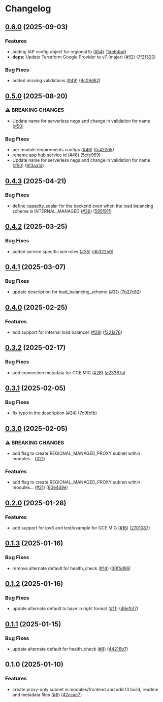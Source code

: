 # Changelog

## [0.6.0](https://github.com/GoogleCloudPlatform/terraform-google-regional-lb-http/compare/v0.5.0...v0.6.0) (2025-09-03)


### Features

* adding IAP config object for regional lb ([#54](https://github.com/GoogleCloudPlatform/terraform-google-regional-lb-http/issues/54)) ([1de6dbd](https://github.com/GoogleCloudPlatform/terraform-google-regional-lb-http/commit/1de6dbdf04790f6f791d4039651efbf0f9c5d74d))
* **deps:** Update Terraform Google Provider to v7 (major) ([#52](https://github.com/GoogleCloudPlatform/terraform-google-regional-lb-http/issues/52)) ([7f2f320](https://github.com/GoogleCloudPlatform/terraform-google-regional-lb-http/commit/7f2f32080f32f1760b85b6733df4cea562f75ed8))


### Bug Fixes

* added missing validations ([#49](https://github.com/GoogleCloudPlatform/terraform-google-regional-lb-http/issues/49)) ([8c09d62](https://github.com/GoogleCloudPlatform/terraform-google-regional-lb-http/commit/8c09d6275a5f147197691810c9425905cd0d728d))

## [0.5.0](https://github.com/GoogleCloudPlatform/terraform-google-regional-lb-http/compare/v0.4.3...v0.5.0) (2025-08-20)


### ⚠ BREAKING CHANGES

* Update name for serverless negs and change in validation for name ([#50](https://github.com/GoogleCloudPlatform/terraform-google-regional-lb-http/issues/50))

### Bug Fixes

* per module requirements configs ([#46](https://github.com/GoogleCloudPlatform/terraform-google-regional-lb-http/issues/46)) ([fc422d5](https://github.com/GoogleCloudPlatform/terraform-google-regional-lb-http/commit/fc422d5ad2ccf28c886508afbf6af49369199d62))
* rename app hub service id ([#48](https://github.com/GoogleCloudPlatform/terraform-google-regional-lb-http/issues/48)) ([5cfe999](https://github.com/GoogleCloudPlatform/terraform-google-regional-lb-http/commit/5cfe999196c3fd9129c8722ae0dfae88b16502fc))
* Update name for serverless negs and change in validation for name ([#50](https://github.com/GoogleCloudPlatform/terraform-google-regional-lb-http/issues/50)) ([6f3aa1d](https://github.com/GoogleCloudPlatform/terraform-google-regional-lb-http/commit/6f3aa1d5687d8ffe36486c8ab104a475b644b264))

## [0.4.3](https://github.com/GoogleCloudPlatform/terraform-google-regional-lb-http/compare/v0.4.2...v0.4.3) (2025-04-21)


### Bug Fixes

* define capacity_scalar for the backend even when the load balancing scheme is INTERNAL_MANAGED ([#39](https://github.com/GoogleCloudPlatform/terraform-google-regional-lb-http/issues/39)) ([595f91f](https://github.com/GoogleCloudPlatform/terraform-google-regional-lb-http/commit/595f91fa5a98224f98bd97bbfc102ece7294871e))

## [0.4.2](https://github.com/GoogleCloudPlatform/terraform-google-regional-lb-http/compare/v0.4.1...v0.4.2) (2025-03-25)


### Bug Fixes

* added service specific iam roles ([#35](https://github.com/GoogleCloudPlatform/terraform-google-regional-lb-http/issues/35)) ([db322b0](https://github.com/GoogleCloudPlatform/terraform-google-regional-lb-http/commit/db322b0c10173aee6f01e3d185118848fe90e692))

## [0.4.1](https://github.com/GoogleCloudPlatform/terraform-google-regional-lb-http/compare/v0.4.0...v0.4.1) (2025-03-07)


### Bug Fixes

* update description for load_balancing_scheme ([#31](https://github.com/GoogleCloudPlatform/terraform-google-regional-lb-http/issues/31)) ([7b27c82](https://github.com/GoogleCloudPlatform/terraform-google-regional-lb-http/commit/7b27c824beb1cd15f6de5f50c5daab46825f02f7))

## [0.4.0](https://github.com/GoogleCloudPlatform/terraform-google-regional-lb-http/compare/v0.3.2...v0.4.0) (2025-02-25)


### Features

* add support for internal load balancer ([#28](https://github.com/GoogleCloudPlatform/terraform-google-regional-lb-http/issues/28)) ([f221a76](https://github.com/GoogleCloudPlatform/terraform-google-regional-lb-http/commit/f221a76b267928da2e5e3bb945817c6d0d41f3a5))

## [0.3.2](https://github.com/GoogleCloudPlatform/terraform-google-regional-lb-http/compare/v0.3.1...v0.3.2) (2025-02-17)


### Bug Fixes

* add connection metadata for GCE MIG ([#26](https://github.com/GoogleCloudPlatform/terraform-google-regional-lb-http/issues/26)) ([a23367a](https://github.com/GoogleCloudPlatform/terraform-google-regional-lb-http/commit/a23367a21190a22e51ae6bbec7a0f1de74aaa30e))

## [0.3.1](https://github.com/GoogleCloudPlatform/terraform-google-regional-lb-http/compare/v0.3.0...v0.3.1) (2025-02-05)


### Bug Fixes

* fix typo in the description ([#24](https://github.com/GoogleCloudPlatform/terraform-google-regional-lb-http/issues/24)) ([7c9fbfb](https://github.com/GoogleCloudPlatform/terraform-google-regional-lb-http/commit/7c9fbfb1b818ef08c46cf75f6334a9a4328f7dda))

## [0.3.0](https://github.com/GoogleCloudPlatform/terraform-google-regional-lb-http/compare/v0.2.0...v0.3.0) (2025-02-05)


### ⚠ BREAKING CHANGES

* add flag to create REGIONAL_MANAGED_PROXY subnet within modules… ([#21](https://github.com/GoogleCloudPlatform/terraform-google-regional-lb-http/issues/21))

### Features

* add flag to create REGIONAL_MANAGED_PROXY subnet within modules… ([#21](https://github.com/GoogleCloudPlatform/terraform-google-regional-lb-http/issues/21)) ([60e4d9e](https://github.com/GoogleCloudPlatform/terraform-google-regional-lb-http/commit/60e4d9edc357a8b55894b0fdb194dc04b74df45a))

## [0.2.0](https://github.com/GoogleCloudPlatform/terraform-google-regional-lb-http/compare/v0.1.3...v0.2.0) (2025-01-28)


### Features

* add support for ipv6 and test/example for GCE MIG ([#16](https://github.com/GoogleCloudPlatform/terraform-google-regional-lb-http/issues/16)) ([2701087](https://github.com/GoogleCloudPlatform/terraform-google-regional-lb-http/commit/270108739656033430032fc032b153eeeb3fbcba))

## [0.1.3](https://github.com/GoogleCloudPlatform/terraform-google-regional-lb-http/compare/v0.1.2...v0.1.3) (2025-01-16)


### Bug Fixes

* remove alternate default for health_check ([#14](https://github.com/GoogleCloudPlatform/terraform-google-regional-lb-http/issues/14)) ([30f5d96](https://github.com/GoogleCloudPlatform/terraform-google-regional-lb-http/commit/30f5d9690b2ca5472058546eea5799437d5f6b2a))

## [0.1.2](https://github.com/GoogleCloudPlatform/terraform-google-regional-lb-http/compare/v0.1.1...v0.1.2) (2025-01-16)


### Bug Fixes

* update alternate default to have in right format ([#11](https://github.com/GoogleCloudPlatform/terraform-google-regional-lb-http/issues/11)) ([46efbf7](https://github.com/GoogleCloudPlatform/terraform-google-regional-lb-http/commit/46efbf70a8c3ce6d11988a563b460f170f719711))

## [0.1.1](https://github.com/GoogleCloudPlatform/terraform-google-regional-lb-http/compare/v0.1.0...v0.1.1) (2025-01-15)


### Bug Fixes

* update alternate default for health_check ([#9](https://github.com/GoogleCloudPlatform/terraform-google-regional-lb-http/issues/9)) ([44216b7](https://github.com/GoogleCloudPlatform/terraform-google-regional-lb-http/commit/44216b76021ab8e2129e40c5e06ae10e8182a334))

## 0.1.0 (2025-01-10)


### Features

* create proxy-only subnet in modules/frontend and add CI build,  readme and metadata files ([#6](https://github.com/GoogleCloudPlatform/terraform-google-regional-lb-http/issues/6)) ([42ccac7](https://github.com/GoogleCloudPlatform/terraform-google-regional-lb-http/commit/42ccac7cfecfe192696e7149d43e93151818daac))
